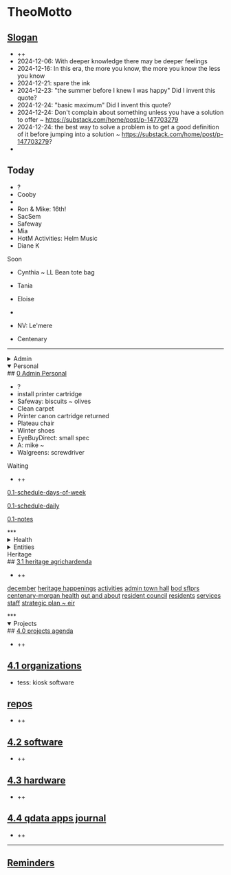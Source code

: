# TheoMotto

## <a href="" onclick="parent.location.hash=&quot;https://api.github.com/repos/theo-armour/pages/contents/00-snippets/1-slogan-of-the-day.md&quot;">Slogan</a>

* ++
* 2024-12-06: With deeper knowledge there may be deeper feelings
* 2024-12-16: In this era, the more you know, the more you know the less you know
* 2024-12-21: spare the ink
* 2024-12-23: "the summer before I knew I was happy" Did I invent this quote?
* 2024-12-24: "basic maximum" Did I invent this quote?
* 2024-12-24:&nbsp;Don't complain about something unless you have a solution to offer ~ <a href="https://substack.com/home/post/p-147703279">https://substack.com/home/post/p-147703279</a>
* 2024-12-24:&nbsp;the best way to solve a problem is to get a good definition of it before jumping into a solution ~&nbsp;<a href="https://substack.com/home/post/p-147703279">https://substack.com/home/post/p-147703279</a>?
* 

<!-- this is a comment -->
## Today

* ?
* Cooby
* 
* Ron &amp; Mike: 16th!
* SacSem
* Safeway
* Mia
* HotM Activities: Helm Music
* Diane K

Soon

* Cynthia ~ LL Bean tote bag
* Tania
* Eloise
* 

* NV: Le'mere
* Centenary

***

<!--

**Admin**

-->
<details>

<summary>Admin</summary>
## <a href="" onclick="parent.location.hash=&quot;https://api.github.com/repos/theo-armour/agenda/contents/0-admin/0-admin-agenda.md&quot;">0 Admin Agenda</a>

* ?

<a href="" onclick="parent.location.hash=&quot;https://api.github.com/repos/theo-armour/agenda/contents/0-admin/mia/0-mia-agenda.md&quot;">mia agenda</a>

<a href="" onclick="parent.location.hash=&quot;https://api.github.com/repos/theo-armour/agenda/contents/0-admin/will-trust/0-will-trust-agenda.md&quot;">0.1 will &amp; trust</a>

<a href="" onclick="parent.location.hash=&quot;https://api.github.com/repos/theo-armour/agenda/contents/0-admin/taxes/0-2024-taxes-agenda.md&quot;">0.1 2024 taxes</a>

</details>
<!-- *** -->
<details open="">
<!-- -->
<summary>Personal</summary>
## <a href="" onclick="parent.location.hash=&quot;https://api.github.com/repos/theo-armour/agenda/contents/0-admin-personal/0-admin-personal.md&quot;">0 Admin Personal</a>

* ?
* install printer cartridge
* Safeway: biscuits ~ olives
* Clean carpet
* Printer canon cartridge returned
* Plateau chair
* Winter shoes
* EyeBuyDirect: small spec
* A: mike ~&nbsp;
* Walgreens: screwdriver

Waiting

* ++

<a href="" onclick="parent.location.hash=&quot;https://api.github.com/repos/theo-armour/agenda/contents/1-schedule-weekly.md&quot;">0.1-schedule-days-of-week</a>

<a href="" onclick="parent.location.hash=&quot;https://api.github.com/repos/theo-armour/agenda/contents/1-schedule-daily.md&quot;">0.1-schedule-daily</a>

<a href="" onclick="parent.location.hash=&quot;https://api.github.com/repos/theo-armour/agenda/contents/1-notes.md&quot;">0.1-notes</a>

</details>
***

<!--

**Health**

-->
<details>

<summary>Health</summary>
## <a href="" onclick="parent.location.hash=&quot;https://api.github.com/repos/theo-armour/agenda/contents/1-health/0-health-agenda.md&quot;">1.0 Health Agenda</a>

* ++

<a href="" onclick="parent.location.hash=&quot;https://api.github.com/repos/theo-armour/agenda/contents/1-health/dentistry.md&quot;">dentistry</a>

<a href="" onclick="parent.location.hash=&quot;https://api.github.com/repos/theo-armour/agenda/contents/1-health/dermatology.md&quot;">dermatology</a>

<a href="" onclick="parent.location.hash=&quot;https://api.github.com/repos/theo-armour/agenda/contents/1-health/gastroenterology.md&quot;">gastroenterology</a>

<a href="" onclick="parent.location.hash=&quot;https://api.github.com/repos/theo-armour/agenda/contents/1-health/ophthalmology.md&quot;">ophthalmology</a>

<a href="" onclick="parent.location.hash=&quot;https://api.github.com/repos/theo-armour/agenda/contents/1-health/2-pph.md&quot;">pph</a>

<a href="" onclick="parent.location.hash=&quot;https://api.github.com/repos/theo-armour/agenda/contents/1-health/1-health-history.md&quot;">1.1 Health History</a>

<a href="" onclick="parent.location.hash=&quot;https://api.github.com/repos/theo-armour/agenda/contents/1-health/1-health-insurance.md&quot;">1.1 Health Insurance</a>

<a href="" onclick="parent.location.hash=&quot;https://api.github.com/repos/theo-armour/agenda/contents/1-health/1-health-journal.md&quot;">1.1 Health Journal</a>

<a href="" onclick="parent.location.hash=&quot;https://api.github.com/repos/theo-armour/agenda/contents/1-health/1-health-providers.md&quot;">1.1 Health Providers</a>

<a href="" onclick="parent.location.hash=&quot;https://api.github.com/repos/theo-armour/agenda/contents/1-health/1-health-reference.md&quot;">1.1 Health Reference</a>

</details>
<!--

**Simplicity**

-->
<details>
<summary>Simplicity</summary>
## <a href="" onclick="parent.location.hash=&quot;https://api.github.com/repos/theo-armour/agenda/contents/1-simplicity/0-simplicity-agenda.md&quot;">1.0 simplicity</a>

* +

<a href="" onclick="parent.location.hash=&quot;https://api.github.com/repos/theo-armour/agenda/contents/1-simplicity/nicole-smith/0-nicole-agenda.md&quot;">nicole agenda</a>

<a href="" onclick="parent.location.hash=&quot;https://api.github.com/repos/theo-armour/agenda/contents/1-simplicity/archiving/0-archiving-agenda.md&quot;">1.1 archiving</a>

<a href="" onclick="parent.location.hash=&quot;https://api.github.com/repos/theo-armour/agenda/contents/1-simplicity/claudia/0-archiving-agenda.md&quot;">1.2 claudia</a>
</details>
<!--

**ACE IT**

-->
<details>

<summary>ACE IT</summary>
## <a href="" onclick="parent.location.hash=&quot;https://api.github.com/repos/theo-armour/agenda/contents/2-ace-it/0-ace-it-agenda.md&quot;">2.0 ACE IT</a>

* ++
* Buy more: share paper
* Netflix: ace-i

## <a href="" onclick="parent.location.hash=&quot;https://api.github.com/repos/theo-armour/agenda/contents/2-ace-it/alix.md&quot;">Alix</a>

* ++

## <a href="" onclick="parent.location.hash=&quot;https://api.github.com/repos/theo-armour/agenda/contents/2-ace-it/cynthia.md&quot;">Cynthia</a>

* ++

## <a href="" onclick="parent.location.hash=&quot;https://api.github.com/repos/theo-armour/agenda/contents/2-ace-it/eloise.md&quot;">Eloise</a>

* ++
* Eloise: GitHub account + Coop

</details>
<!--

**Family**

 -->
<details open="">
<summary>Family</summary>
## <a href="" onclick="parent.location.hash=&quot;https://api.github.com/repos/theo-armour/agenda/contents/2-family/0-family-agenda.md&quot;">2.1 Family</a>

* ++

</details>
<!--

**Peeps**

-->
<details>

<summary>Peeps</summary>
## <a href="" onclick="parent.location.hash=&quot;https://api.github.com/repos/theo-armour/agenda/contents/2-peeps/0-peeps-agenda.md&quot;">2.2 Peeps</a>

</details>
***

<!--

**Entities**

-->
<details>

<summary>Entities</summary>
<!-- -->
## <a href="" onclick="parent.location.hash=&quot;https://api.github.com/repos/theo-armour/agenda/contents/3-0-entities/0-entities-agenda.md&quot;">3.0 entities</a>

* ?

<!-- -->
<a href="" onclick="parent.location.hash=&quot;https://api.github.com/repos/theo-armour/agenda/contents/3-0-entities/0-awesome-foundation/0-awesome-agenda.md&quot;">awesome</a>
<!-- -->
<a href="" onclick="parent.location.hash=&quot;https://api.github.com/repos/theo-armour/agenda/contents/3-0-entities/0-next-village/0-next-village-agenda.md&quot;">next village</a>
<!-- -->
<a href="" onclick="parent.location.hash=&quot;https://api.github.com/repos/theo-armour/agenda/contents/3-0-entities/0-sacsem/0-sacsem-agenda.md&quot;">sacsem</a>
<!-- -->
<a href="" onclick="parent.location.hash=&quot;https://api.github.com/repos/theo-armour/agenda/contents/3-0-entities/0-sensay/0-sensay-agenda.md&quot;">sensay</a>
<!-- -->
<a href="" onclick="parent.location.hash=&quot;https://api.github.com/repos/theo-armour/agenda/contents/3-0-entities/0-sps/0-sps-agenda.md&quot;">sps</a>
<!-- -->
<a href="" onclick="parent.location.hash=&quot;https://api.github.com/repos/theo-armour/agenda/contents/3-0-entities/0-tgd/0-tgd-agenda.md&quot;">tgd</a>
<!-- -->
</details>
<!--

**Heritage**

-->
<details open="">
<!-- -->
<summary>Heritage</summary>
## <a href="" onclick="parent.location.hash=&quot;https://api.github.com/repos/theo-armour/agenda/contents/3-1-heritage/0-heritage-agenda.md&quot;">3.1 heritage agrichardenda</a>

* ++

<a href="" onclick="parent.location.hash=&quot;https://api.github.com/repos/theo-armour/agenda/contents/3-1-heritage/0-heritage-happenings/2024/12-december/2024-12-happenings-agenda.md&quot;">december</a>
<a href="" onclick="parent.location.hash=&quot;https://api.github.com/repos/theo-armour/agenda/contents/3-1-heritage/0-heritage-happenings/0-heritage-happenings-agenda.md&quot;">heritage happenings</a>
<a href="" onclick="parent.location.hash=&quot;https://api.github.com/repos/theo-armour/agenda/contents/3-1-heritage/activities/0-activities-agenda.md&quot;">activities</a>
<a href="" onclick="parent.location.hash=&quot;https://api.github.com/repos/theo-armour/agenda/contents/3-1-heritage/admin-town-hall/0-admin-town-hall-agenda.md&quot;">admin town hall</a>
<a href="" onclick="parent.location.hash=&quot;https://api.github.com/repos/theo-armour/agenda/contents/3-1-heritage/board-of-directors-sflprs/0-bod-sflprs-agenda.md&quot;">bod sflprs</a>
<a href="" onclick="parent.location.hash=&quot;https://api.github.com/repos/theo-armour/agenda/contents/3-1-heritage/centenary-morgan/0-centenary-morgan.md&quot;">centenary-morgan </a>
<a href="" onclick="parent.location.hash=&quot;https://api.github.com/repos/theo-armour/agenda/contents/3-1-heritage/health/0-health-agenda.md&quot;">health</a>
<a href="" onclick="parent.location.hash=&quot;https://api.github.com/repos/theo-armour/agenda/contents/3-1-heritage/out-and-about/0-out-and-about.md&quot;">out and about</a>
<a href="" onclick="parent.location.hash=&quot;https://api.github.com/repos/theo-armour/agenda/contents/3-1-heritage/resident-council/0-resident-council.md&quot;">resident council</a>
<a href="" onclick="parent.location.hash=&quot;https://api.github.com/repos/theo-armour/agenda/contents/3-1-heritage/residents/0-residents-agenda.md&quot;">residents</a>
<a href="" onclick="parent.location.hash=&quot;https://api.github.com/repos/theo-armour/agenda/contents/3-1-heritage/services/0-services.md&quot;">services</a>
<a href="" onclick="parent.location.hash=&quot;https://api.github.com/repos/theo-armour/agenda/contents/3-1-heritage/staff-directory/1-staff-agenda.md&quot;">staff</a>
<a href="" onclick="parent.location.hash=&quot;https://api.github.com/repos/theo-armour/agenda/contents/3-1-heritage/strategic-plan-eir/0-strategic-plan-eir.md&quot;">strategic plan ~ eir</a>
</details>
<!-- -->
***

<!--

**Projects**

-->
<details open="">

<summary>Projects</summary>
## <a href="" onclick="parent.location.hash=&quot;https://api.github.com/repos/theo-armour/agenda/contents/4-0-projects/0-projects-agenda.md&quot;">4.0 projects agenda</a>

* ++

## <a href="" onclick="parent.location.hash=&quot;https://api.github.com/repos/theo-armour/agenda/contents/4-1-organizations-repos/0-organizations-repos.md&quot;">4.1 organizations</a>

* tess: kiosk software

## <a href="" onclick="parent.location.hash=&quot;https://api.github.com/repos/theo-armour/agenda/contents/4-1-organizations-repos/0-organizations-repos.md&quot;">repos</a>

* ++

## <a href="" onclick="parent.location.hash=&quot;https://api.github.com/repos/theo-armour/agenda/contents/4-2-software/0-software-agenda.md&quot;">4.2 software</a>

* ++

## <a href="" onclick="parent.location.hash=&quot;https://api.github.com/repos/theo-armour/agenda/contents/4-3-hardware/0-hardware-agenda.md&quot;">4.3 hardware</a>

* ++

## <a href="" onclick="parent.location.hash=&quot;https://api.github.com/repos/theo-armour/agenda/contents/4-4-qdata-apps-journal/0-qdata.md&quot;">4.4 qdata apps journal</a>

* ++

***

## <a href="" onclick="parent.location.hash=&quot;https://api.github.com/repos/theo-armour/agenda/contents/0-reminders.md&quot;">Reminders</a>

</details>